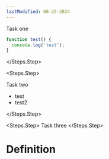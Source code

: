 ```yaml
---
lastModified: 08-25-2024
---
```


<script>
  import { Steps } from "$lib/components";
</script>

<Steps>
<Steps.Step>
Task one

```js
function test() {
  console.log('test');
}
```
</Steps.Step>

<Steps.Step>

Task two
 - test
 - test2

</Steps.Step>

<Steps.Step>
Task three
</Steps.Step>

</Steps>

# Definition
<!--
<Definition
  name="Tree"
  description="The tree component."
>
  <Definition.Prop type="array" path="tree" default="[]" required>The actual array of the tree.</Definition.Prop>
  <Definition.Prop type="string" path="tree.name" required>The file or directory name.</Definition.Prop>
  <Definition.Prop type="boolean" path="tree.open" default="true">If the children is a directory, controls whether the children are displayed.</Definition.Prop>
  <Definition.Prop type="array" path="tree.children">The list of children of a directory.</Definition.Prop>
  <Definition.Prop type="boolean" path="tree.highlighted" default="false">Controls weather to hight a directory or file.</Definition.Prop>

  <Definition.Note>For a single file, instead of using an object with a name, you can just use a string representing it's name</Definition.Note>
</Definition> -->
